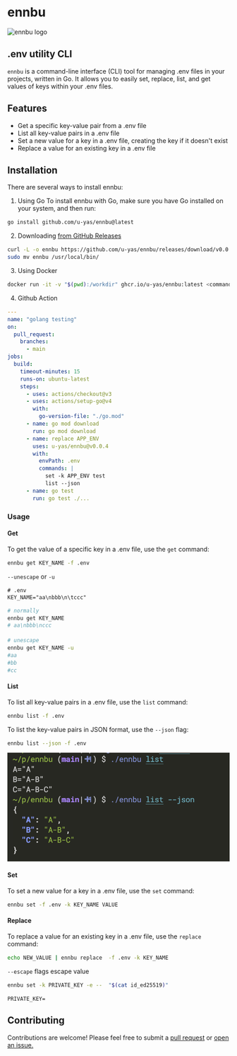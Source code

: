 
# ennbu

![ennbu logo](./docs/ennbu-logo.png)

## .env utility CLI

`ennbu` is a command-line interface (CLI) tool for managing .env files in your projects, written in Go. It allows you to easily set, replace, list, and get values of keys within your .env files.

## Features

- Get a specific key-value pair from a .env file
- List all key-value pairs in a .env file
- Set a new value for a key in a .env file, creating the key if it doesn't exist
- Replace a value for an existing key in a .env file

## Installation

There are several ways to install ennbu:

1. Using Go
To install ennbu with Go, make sure you have Go installed on your system, and then run:

```bash
go install github.com/u-yas/ennbu@latest
```

2. Downloading [from GitHub Releases](https://github.com/u-yas/ennbu/releases)

```bash
curl -L -o ennbu https://github.com/u-yas/ennbu/releases/download/v0.0.1/ennbu-linux-x86_64.tar.gz
sudo mv ennbu /usr/local/bin/
```

3. Using Docker

```bash
docker run -it -v "$(pwd):/workdir" ghcr.io/u-yas/ennbu:latest <command>
```

4. Github Action

```yml
---
name: "golang testing"
on:
  pull_request:
    branches:
      - main
jobs:
  build:
    timeout-minutes: 15
    runs-on: ubuntu-latest
    steps:
      - uses: actions/checkout@v3
      - uses: actions/setup-go@v4
        with:
          go-version-file: "./go.mod"
      - name: go mod download
        run: go mod download
      - name: replace APP_ENV
        uses: u-yas/ennbu@v0.0.4
        with:
          envPath: .env
          commands: |
            set -k APP_ENV test
            list --json
      - name: go test
        run: go test ./...

```

### Usage

#### Get

To get the value of a specific key in a .env file, use the `get` command:

```bash
ennbu get KEY_NAME -f .env
```

`--unescape` or `-u`

```text
# .env
KEY_NAME="aa\nbbb\n\tccc"
```

```bash
# normally
ennbu get KEY_NAME
# aa\nbbb\nccc

# unescape
ennbu get KEY_NAME -u
#aa
#bb
#cc
```

#### List

To list all key-value pairs in a .env file, use the `list` command:

```bash
ennbu list -f .env
```

To list the key-value pairs in JSON format, use the `--json` flag:

```bash
ennbu list --json -f .env
```

![ennbu list --json output](./docs/list-json.png)

#### Set

To set a new value for a key in a .env file, use the `set` command:

```bash
ennbu set -f .env -k KEY_NAME VALUE
```

#### Replace

To replace a value for an existing key in a .env file, use the `replace` command:

```bash
echo NEW_VALUE | ennbu replace  -f .env -k KEY_NAME
```

`--escape` flags escape value

```bash
ennbu set -k PRIVATE_KEY -e --  "$(cat id_ed25519)"
```

```text
PRIVATE_KEY=
```

## Contributing

Contributions are welcome! Please feel free to submit a [pull request](https://github.com/u-yas/ennbu/pulls) or [open an issue.](https://github.com/u-yas/ennbu/issues/new)
